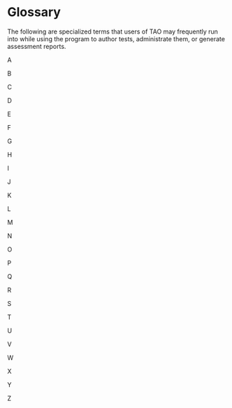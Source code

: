 # Glossary

The following are specialized terms that users of TAO may frequently run into while using the program to author tests, administrate them, or generate assessment reports.

A

B

C

D

E

F

G

H

I

J

K

L

M

N

O

P

Q

R

S

T

U

V

W

X

Y

Z

